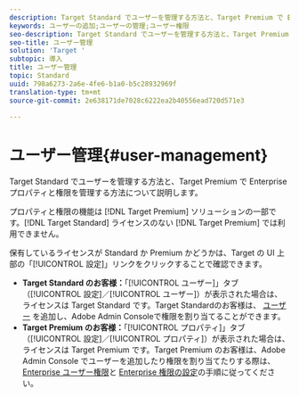 ```yaml
---
description: Target Standard でユーザーを管理する方法と、Target Premium で Enterprise プロパティと権限を管理する方法について説明します。
keywords: ユーザーの追加;ユーザーの管理;ユーザー権限
seo-description: Target Standard でユーザーを管理する方法と、Target Premium で Enterprise プロパティと権限を管理する方法について説明します。
seo-title: ユーザー管理
solution: 'Target '
subtopic: 導入
title: ユーザー管理
topic: Standard
uuid: 798a6273-2a6e-4fe6-b1a0-b5c28932969f
translation-type: tm+mt
source-git-commit: 2e638171de7028c6222ea2b40556ead720d571e3

---
```



# ユーザー管理{#user-management}

Target Standard でユーザーを管理する方法と、Target Premium で Enterprise プロパティと権限を管理する方法について説明します。

プロパティと権限の機能は [!DNL Target Premium] ソリューションの一部です。[!DNL Target Standard] ライセンスのない [!DNL Target Premium] では利用できません。

保有しているライセンスが Standard か Premium かどうかは、Target の UI 上部の「[!UICONTROL 設定]」リンクをクリックすることで確認できます。

* **Target Standard のお客様：**「[!UICONTROL ユーザー]」タブ（[!UICONTROL 設定]／[!UICONTROL ユーザー]）が表示された場合は、ライセンスは Target Standard です。Target Standardのお客様は、 [ユーザー](/help/administrating-target/c-user-management/c-user-management/user-management.md) を追加し、Adobe Admin Consoleで権限を割り当てることができます。
* **Target Premium のお客様：**「[!UICONTROL プロパティ]」タブ（[!UICONTROL 設定]／[!UICONTROL プロパティ]）が表示された場合は、ライセンスは Target Premium です。Target Premium のお客様は、Adobe Admin Console でユーザーを追加したり権限を割り当てたりする際は、[Enterprise ユーザー権限](../../administrating-target/c-user-management/property-channel/property-channel.md#concept_E396B16FA2024ADBA27BC056138F9838)と [Enterprise 権限の設定](../../administrating-target/c-user-management/property-channel/properties-overview.md#concept_22F2855DBF0D4754B9460F5D68749C71)の手順に従ってください。

